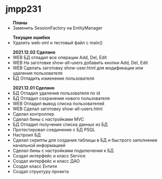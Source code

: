 # jmpp231


<ul> <b>Планы</b>
<li>Заменить SessionFactory на EntityManager</li>
</ul>


<ul> <b>Текущие ошибки</b>
<li>Удалить web-xml и тестовый файл с main()</li>
</ul>

<ul> <b>2021.12.02 Сделано</b>
<li>WEB БД отладил все операции Add, Del, Edit</li>
<li>WEB На заготовке show-all-users добавить кнопки Add, Del, Edit</li>
<li>WEB Сделать заготовку show-user.html для модификации или удаления пользователя</li>
<li>БД Отладить изменение пользователя</li>
</ul>


<ul> <b>2021.12.01 Сделано</b>
<li>БД Отладил удаление пользователя по id</li>
<li>БД Отладил сохранение нового пользователя</li>
<li>WEB Отладил вывод списка пользователей</li>
<li>WEB Сделал заготовку show-all-users.html</li>
<li>Сделал контроллер</li>
<li>Сделал бины с настройками MVC</li>
<li>БД Отладил получение списка данных из БД</li>
<li>Протестировал соединение с БД PSQL</li>
<li>Настроил БД</li>
<li>Сделал скрипты для создания таблицы в БД и быстрого заполнения начальной информацией</li>
<li>Сделал бины с настройками подключения к БД</li>
<li>Создал интерфейс и класс Service</li>
<li>Создал интерфейс и класс ДАО</li>
<li>Создал класс Ентити</li>
<li>Создал структуру проекта</li>
</ul>